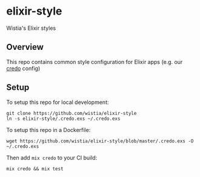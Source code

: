 # elixir-style
Wistia's Elixir styles

## Overview

This repo contains common style configuration for Elixir apps (e.g. our [credo](https://github.com/rrrene/credo) config)

## Setup

To setup this repo for local development:

```
git clone https://github.com/wistia/elixir-style
ln -s elixir-style/.credo.exs ~/.credo.exs
```

To setup this repo in a Dockerfile:

```
wget https://github.com/wistia/elixir-style/blob/master/.credo.exs -O ~/.credo.exs
```

Then add `mix credo` to your CI build:

```
mix credo && mix test
```
